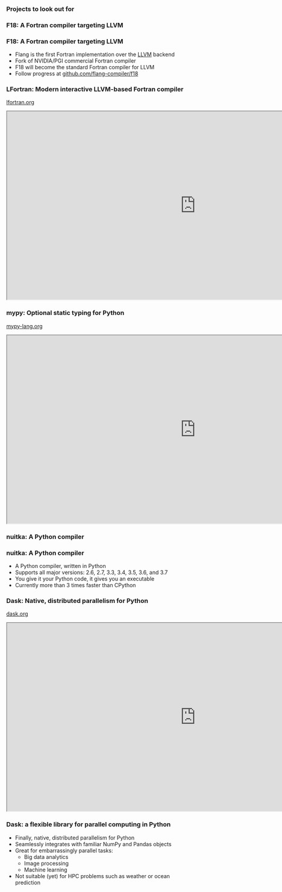 <section>

### Projects to look out for
</section>

<section>

### F18: A Fortran compiler targeting LLVM
</section>

<section>

### F18: A Fortran compiler targeting LLVM

* Flang is the first Fortran implementation over the [LLVM](https://en.wikipedia.org/wiki/LLVM) backend
* Fork of NVIDIA/PGI commercial Fortran compiler
* F18 will become the standard Fortran compiler for LLVM
* Follow progress at [github.com/flang-compiler/f18](https://github.com/flang-compiler/f18)
</section>

<section>

### LFortran: Modern interactive LLVM-based Fortran compiler
</section>

<section>

[lfortran.org](https://lfortran.org)

<iframe src='https://lfortran.org' style='height:500px; width:1000px'></iframe>
</section>

<section>

### mypy: Optional static typing for Python
</section>

<section>

[mypy-lang.org](http://mypy-lang.org)

<iframe src='http://mypy-lang.org' style='height:500px; width:1000px'></iframe>
</section>

<section>

### nuitka: A Python compiler
</section>

<section>

### nuitka: A Python compiler

* A Python compiler, written in Python
* Supports all major versions: 2.6, 2.7, 3.3, 3.4, 3.5, 3.6, and 3.7
* You give it your Python code, it gives you an executable
* Currently more than 3 times faster than CPython
</section>

<section>

### Dask: Native, distributed parallelism for Python
</section>

<section>

[dask.org](https://dask.org)

<iframe src='https://dask.org' style='height:500px; width:1000px'></iframe>
</section>

<section>

### Dask: a flexible library for parallel computing in Python

* Finally, native, distributed parallelism for Python
* Seamlessly integrates with familiar NumPy and Pandas objects
* Great for embarrassingly parallel tasks:
  - Big data analytics
  - Image processing
  - Machine learning
* Not suitable (yet) for HPC problems such as weather or ocean prediction
</section>
